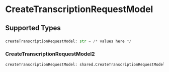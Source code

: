 # CreateTranscriptionRequestModel


## Supported Types

### 

```python
createTranscriptionRequestModel: str = /* values here */
```

### CreateTranscriptionRequestModel2

```python
createTranscriptionRequestModel: shared.CreateTranscriptionRequestModel2 = /* values here */
```

